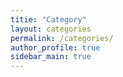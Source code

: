 ```yaml
---
titie: "Category"
layout: categories
permalink: /categories/
author_profile: true
sidebar_main: true
---
```

